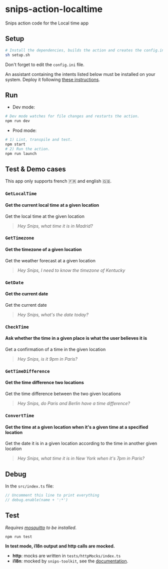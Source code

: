 # snips-action-localtime

Snips action code for the Local time app

## Setup

```sh
# Install the dependencies, builds the action and creates the config.ini file.
sh setup.sh
```

Don't forget to edit the `config.ini` file.

An assistant containing the intents listed below must be installed on your system. Deploy it following [these instructions](https://docs.snips.ai/articles/console/actions/deploy-your-assistant).

## Run

- Dev mode:

```sh
# Dev mode watches for file changes and restarts the action.
npm run dev
```

- Prod mode:

```sh
# 1) Lint, transpile and test.
npm start
# 2) Run the action.
npm run launch
```

## Test & Demo cases

This app only supports french 🇫🇷 and english 🇬🇧.

### `GetLocalTime`

#### Get the current local time at a given location

Get the local time at the given location
> *Hey Snips, what time it is in Madrid?*

### `GetTimezone`

#### Get the timezone of a given location

Get the weather forecast at a given location
> *Hey Snips, I need to know the timezone of Kentucky*

### `GetDate`

#### Get the current date

Get the current date
> *Hey Snips, what's the date today?*

### `CheckTime`

#### Ask whether the time in a given place is what the user believes it is

Get a confirmation of a time in the given location
> *Hey Snips, is it 9pm in Paris?*

### `GetTimeDifference`

#### Get the time difference two locations

Get the time difference between the two given locations
> *Hey Snips, do Paris and Berlin have a time difference?*

### `ConvertTime`

#### Get the time at a given location when it's a given time at a specified location

Get the date it is in a given location according to the time in another given location
> *Hey Snips, what time it is in New York when it's 7pm in Paris?*

## Debug

In the `src/index.ts` file:

```js
// Uncomment this line to print everything
// debug.enable(name + ':*')
```

## Test

*Requires [mosquitto](https://mosquitto.org/download/) to be installed.*

```sh
npm run test
```

**In test mode, i18n output and http calls are mocked.**

- **http**: mocks are written in `tests/httpMocks/index.ts`
- **i18n**: mocked by `snips-toolkit`, see the [documentation](https://github.com/snipsco/snips-javascript-toolkit#i18n).
